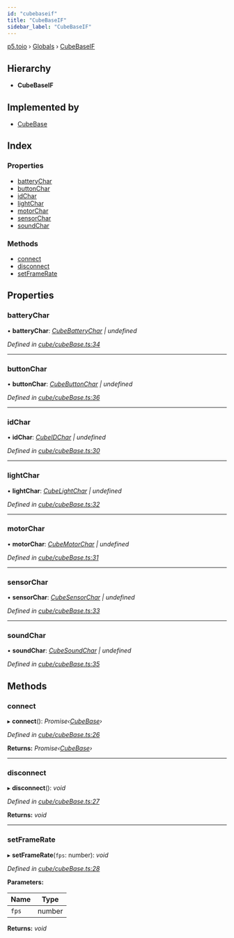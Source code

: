```yaml
---
id: "cubebaseif"
title: "CubeBaseIF"
sidebar_label: "CubeBaseIF"
---
```


[p5.toio](../index.md) › [Globals](../globals.md) › [CubeBaseIF](cubebaseif.md)

## Hierarchy

* **CubeBaseIF**

## Implemented by

* [CubeBase](../classes/cubebase.md)

## Index

### Properties

* [batteryChar](cubebaseif.md#batterychar)
* [buttonChar](cubebaseif.md#buttonchar)
* [idChar](cubebaseif.md#idchar)
* [lightChar](cubebaseif.md#lightchar)
* [motorChar](cubebaseif.md#motorchar)
* [sensorChar](cubebaseif.md#sensorchar)
* [soundChar](cubebaseif.md#soundchar)

### Methods

* [connect](cubebaseif.md#connect)
* [disconnect](cubebaseif.md#disconnect)
* [setFrameRate](cubebaseif.md#setframerate)

## Properties

###  batteryChar

• **batteryChar**: *[CubeBatteryChar](../classes/cubebatterychar.md) | undefined*

*Defined in [cube/cubeBase.ts:34](https://github.com/tetunori/p5.toio/blob/f95e57b/src/cube/cubeBase.ts#L34)*

___

###  buttonChar

• **buttonChar**: *[CubeButtonChar](../classes/cubebuttonchar.md) | undefined*

*Defined in [cube/cubeBase.ts:36](https://github.com/tetunori/p5.toio/blob/f95e57b/src/cube/cubeBase.ts#L36)*

___

###  idChar

• **idChar**: *[CubeIDChar](../classes/cubeidchar.md) | undefined*

*Defined in [cube/cubeBase.ts:30](https://github.com/tetunori/p5.toio/blob/f95e57b/src/cube/cubeBase.ts#L30)*

___

###  lightChar

• **lightChar**: *[CubeLightChar](../classes/cubelightchar.md) | undefined*

*Defined in [cube/cubeBase.ts:32](https://github.com/tetunori/p5.toio/blob/f95e57b/src/cube/cubeBase.ts#L32)*

___

###  motorChar

• **motorChar**: *[CubeMotorChar](../classes/cubemotorchar.md) | undefined*

*Defined in [cube/cubeBase.ts:31](https://github.com/tetunori/p5.toio/blob/f95e57b/src/cube/cubeBase.ts#L31)*

___

###  sensorChar

• **sensorChar**: *[CubeSensorChar](../classes/cubesensorchar.md) | undefined*

*Defined in [cube/cubeBase.ts:33](https://github.com/tetunori/p5.toio/blob/f95e57b/src/cube/cubeBase.ts#L33)*

___

###  soundChar

• **soundChar**: *[CubeSoundChar](../classes/cubesoundchar.md) | undefined*

*Defined in [cube/cubeBase.ts:35](https://github.com/tetunori/p5.toio/blob/f95e57b/src/cube/cubeBase.ts#L35)*

## Methods

###  connect

▸ **connect**(): *Promise‹[CubeBase](../classes/cubebase.md)›*

*Defined in [cube/cubeBase.ts:26](https://github.com/tetunori/p5.toio/blob/f95e57b/src/cube/cubeBase.ts#L26)*

**Returns:** *Promise‹[CubeBase](../classes/cubebase.md)›*

___

###  disconnect

▸ **disconnect**(): *void*

*Defined in [cube/cubeBase.ts:27](https://github.com/tetunori/p5.toio/blob/f95e57b/src/cube/cubeBase.ts#L27)*

**Returns:** *void*

___

###  setFrameRate

▸ **setFrameRate**(`fps`: number): *void*

*Defined in [cube/cubeBase.ts:28](https://github.com/tetunori/p5.toio/blob/f95e57b/src/cube/cubeBase.ts#L28)*

**Parameters:**

Name | Type |
------ | ------ |
`fps` | number |

**Returns:** *void*
